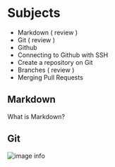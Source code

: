 # Subjects
- Markdown ( review )
- Git ( review )
- Github 
- Connecting to Github with SSH
- Create a repository on Git
- Branches ( review )
- Merging Pull Requests

## Markdown
 What is Markdown?



 ## Git
 ![image info](https://git-scm.com/downloads/logos)